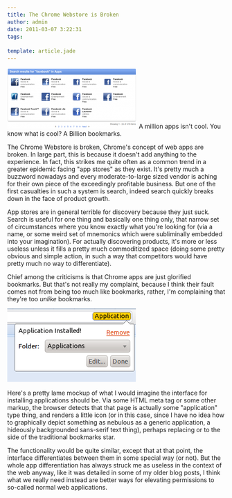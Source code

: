 ```yaml
---
title: The Chrome Webstore is Broken
author: admin
date: 2011-03-07 3:22:31
tags: 

template: article.jade
---
```


[![A billion Facebook apps that do nothing](Selection_015-300x140.png "A million isn")](Selection_015.png) A million apps isn't cool. You know what is cool? A Billion bookmarks.

The Chrome Webstore is broken, Chrome's concept of web apps are broken. In large part, this is because it doesn't add anything to the experience. In fact, this strikes me quite often as a common trend in a greater epidemic facing "app stores" as they exist. It's pretty much a buzzword nowadays and every moderate-to-large sized vendor is aching for their own piece of the exceedingly profitable business. But one of the first casualties in such a system is search, indeed search quickly breaks down in the face of product growth.

App stores are in general terrible for discovery because they just suck. Search is useful for one thing and basically one thing only, that narrow set of circumstances where you know exactly what you're looking for (via a name, or some weird set of mnemonics which were subliminally embedded into your imagination). For actually discovering products, it's more or less useless unless it fills a pretty much commoditized space (doing some pretty obvious and simple action, in such a way that competitors would have pretty much no way to differentiate).

Chief among the criticisms is that Chrome apps are just glorified bookmarks. But that's not really my complaint, because I think their fault comes not from being too much like bookmarks, rather, I'm complaining that they're too _unlike_ bookmarks.

[![](Selection_016.png "Selection_016")](Selection_016.png)

Here's a pretty lame mockup of what I would imagine the interface for installing applications should be. Via some HTML meta tag or some other markup, the browser detects that that page is actually some "application" type thing, and renders a little icon (or in this case, since I have no idea how to graphically depict something as nebulous as a generic application, a hideously backgrounded sans-serif text thing), perhaps replacing or to the side of the traditional bookmarks star.

The functionality would be quite similar, except that at that point, the interface differentiates between them in some special way (or not). But the whole app differentiation has always struck me as useless in the context of the web anyway, like it was detailed in some of my older blog posts, I think what we really need instead are better ways for elevating permissions to so-called normal web applications.
